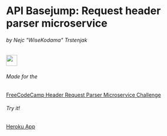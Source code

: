 
<h1>API Basejump: Request header parser microservice</h1>
<h6>by Nejc "WiseKodama" Trstenjak</h6><a href="http://codepen.io/WiseKodama/pens/public/" target="_blank"><img src="https://s29.postimg.org/3wl4voyx3/Logo_Kodama.png" width="30px;"></a>
<h6>Made for the </h6><a target="_blank" href="https://www.freecodecamp.com/challenges/request-header-parser-microservice">FreeCodeCamp Header Request Parser Microservice Challenge</a>
<br><h6>Try it!</h6><a href="https://secure-hamlet-40797.herokuapp.com/" target="_blank">Heroku App</a>
